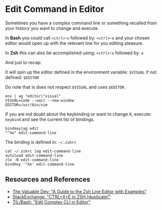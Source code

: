 # Edit Command in Editor

Sometimes you have a complex command line or something recalled from your history you want to change and execute.

In **Bash** you could call `<ctrl>`-`x` followed by: `<ctrl>`-`e` and your chosen editor would open up with the relevant line for you editing pleasure.

In **Zsh** this can also be accomplished using: `<ctrl>`-`x` followed by: `e`

And just to recap:

It will spin up the editor defined in the environment variable: `$VISUAL` if not defined: `$EDITOR`

Do note that is does not respect `$VISUAL` and uses `$EDITOR`.

```shell
env | ag "editor|^visual"
VISUAL=code --wait --new-window
EDITOR=/usr/bin/vim
```

If you are ind doubt about the keybinding or want to change it, execute: `keybind` and see the current list of bindings.

```shell
bindkey|ag edit
"^Xe" edit-command-line
```

The binding is defined in: `~/.zshrc`

```shell
cat ~/.zshrc |ag edit-command-line
autoload edit-command-line
zle -N edit-command-line
bindkey '^Xe' edit-command-line
```

## Resources and References

- [The Valuable Dev: "A Guide to the Zsh Line Editor with Examples"](https://thevaluable.dev/zsh-line-editor-configuration-mouseless/)
- [StackExchange: "CTRL+X+E in ZSH [duplicate]"](https://unix.stackexchange.com/questions/750198/ctrlxe-in-zsh)
- [TIL/Bash: "Edit Complex CLI in Editor"](../bash/edit_complex_cli_in_editor.md)
